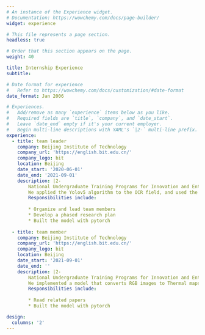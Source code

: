 ```yaml
---
# An instance of the Experience widget.
# Documentation: https://wowchemy.com/docs/page-builder/
widget: experience

# This file represents a page section.
headless: true

# Order that this section appears on the page.
weight: 40

title: Internship Experience
subtitle:

# Date format for experience
#   Refer to https://wowchemy.com/docs/customization/#date-format
date_format: Jan 2006

# Experiences.
#   Add/remove as many `experience` items below as you like.
#   Required fields are `title`, `company`, and `date_start`.
#   Leave `date_end` empty if it's your current employer.
#   Begin multi-line descriptions with YAML's `|2-` multi-line prefix.
experience:
  - title: team leader
    company: Beijing Institute of Technology
    company_url: 'https://english.bit.edu.cn/'
    company_logo: bit
    location: Beijing
    date_start: '2020-06-01'
    date_end: '2021-09-01'
    description: |2-
        National Undergraduate Training Programs for Innovation and Entrepreneurship in 2020. 
        We applied the Yolov5 algorithm to the OCR field, and used the ICDAR2014 dataset to train a yolo model that can achieve accurate text detection.
        Responsibilities include:
        
        * Organize and lead team members
        * Develop a phased research plan
        * Built the model with pytorch
        
  - title: team member
    company: Beijing Institute of Technology
    company_url: 'https://english.bit.edu.cn/'
    company_logo: bit
    location: Beijing
    date_start: '2021-09-01'
    date_end: ''
    description: |2-
        National Undergraduate Training Programs for Innovation and Entrepreneurship in 2021.
        We implemented a model that converts RGB images to Thermal maps on the FLIR dataset using CycleGAN.
        Responsibilities include:
        
        * Read related papers
        * Built the model with pytorch

design:
  columns: '2'
---
```

